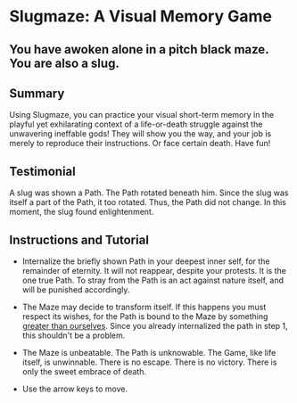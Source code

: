 # Slugmaze: A Visual Memory Game #

## You have awoken alone in a pitch black maze. You are also a slug. ##

## Summary ##
  Using Slugmaze, you can practice your visual short-term memory in the
  playful yet exhilarating context of a life-or-death struggle against the
  unwavering ineffable gods! They will show you the way, and your job
  is merely to reproduce their instructions. Or face certain death. Have fun!

## Testimonial ##
  A slug was shown a Path. The Path rotated beneath him. Since the slug was
  itself a part of the Path, it too rotated. Thus, the Path did not change. In
  this moment, the slug found enlightenment.

## Instructions and Tutorial ##
  * Internalize the briefly shown Path in your deepest inner self, for the
  remainder of eternity. It will not reappear, despite your protests. It is the
  one true Path. To stray from the Path is an act against nature itself, and
  will be punished accordingly.

  * The Maze may decide to transform itself. If this happens you must respect its
  wishes, for the Path is bound to the Maze by something
  [greater than ourselves](https://en.wikipedia.org/wiki/Affine_transformation).
  Since you already internalized the path in step 1, this shouldn't be a
  problem.

  * The Maze is unbeatable. The Path is unknowable. The Game, like life itself,
    is unwinnable. There is no escape. There is no victory. There is only the
    sweet embrace of death.

  * Use the arrow keys to move.
